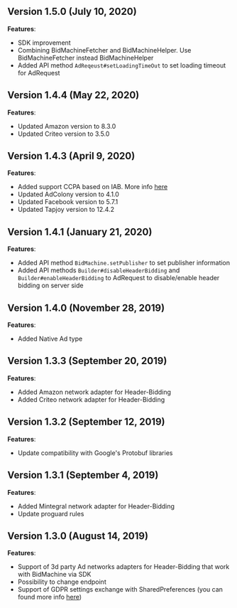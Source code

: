 ## Version 1.5.0 (July 10, 2020)
**Features**:
* SDK improvement
* Combining BidMachineFetcher and BidMachineHelper. Use BidMachineFetcher instead BidMachineHelper
* Added API method ```AdReqeust#setLoadingTimeOut``` to set loading timeout for AdRequest

## Version 1.4.4 (May 22, 2020)
**Features**:
* Updated Amazon version to 8.3.0
* Updated Criteo version to 3.5.0

## Version 1.4.3 (April 9, 2020)
**Features**:
* Added support CCPA based on IAB. More info [here](https://github.com/InteractiveAdvertisingBureau/USPrivacy/blob/master/CCPA/Version%201.0/USP%20API.md)
* Updated AdColony version to 4.1.0
* Updated Facebook version to 5.7.1
* Updated Tapjoy version to 12.4.2

## Version 1.4.1 (January 21, 2020)
**Features**:
* Added API method ```BidMachine.setPublisher``` to set publisher information
* Added API methods ```Builder#disableHeaderBidding``` and ```Builder#enableHeaderBidding``` to AdRequest to disable/enable header bidding on server side

## Version 1.4.0 (November 28, 2019)
**Features**:
* Added Native Ad type

## Version 1.3.3 (September 20, 2019)
**Features**:
* Added Amazon network adapter for Header-Bidding
* Added Criteo network adapter for Header-Bidding

## Version 1.3.2 (September 12, 2019)
**Features**:
* Update compatibility with Google's Protobuf libraries

## Version 1.3.1 (September 4, 2019)
**Features**:
* Added Mintegral network adapter for Header-Bidding
* Update proguard rules

## Version 1.3.0 (August 14, 2019)
**Features**:
* Support of 3d party Ad networks adapters for Header-Bidding that work with BidMachine via SDK
* Possibility to change endpoint
* Support of GDPR settings exchange with SharedPreferences (you can found more info [here](https://github.com/InteractiveAdvertisingBureau/GDPR-Transparency-and-Consent-Framework/blob/master/Mobile%20In-App%20Consent%20APIs%20v1.0%20Final.md#how-do-third-party-sdks-vendors-access-the-consent-information-))